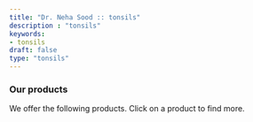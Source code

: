 ```yaml
---
title: "Dr. Neha Sood :: tonsils"
description : "tonsils" 
keywords:
- tonsils
draft: false
type: "tonsils"
---
```


### Our products

We offer the following products. Click on a product to find more.